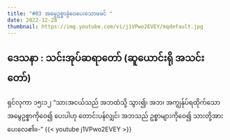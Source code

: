 ```yaml
---
title: "#03 အမွေဥစ္စာခွဲဝေပေးသောဖခင် "
date: 2022-12-28
thumbnail: https://img.youtube.com/vi/j1VPwo2EVEY/mqdefault.jpg
---
```

ဒေသနာ : သင်းအုပ်ဆရာတော် (ဆူယောင်းရို အသင်းတော်) 
---
<!--more-->
ရှင်လုကာ ၁၅း၁၂ “သားအငယ်သည် အဘထံသို့ သွား၍၊ အဘ၊ အကျွန်ုပ်ရထိုက်သော အမွေဥစ္စာကိုဝေ၍ ပေးပါဟု တောင်းပန်လျှင်၊ အဘသည် ဥစ္စာများကိုဝေ၍ သားတို့အား ပေးလေ၏။-”
{{< youtube j1VPwo2EVEY >}}
